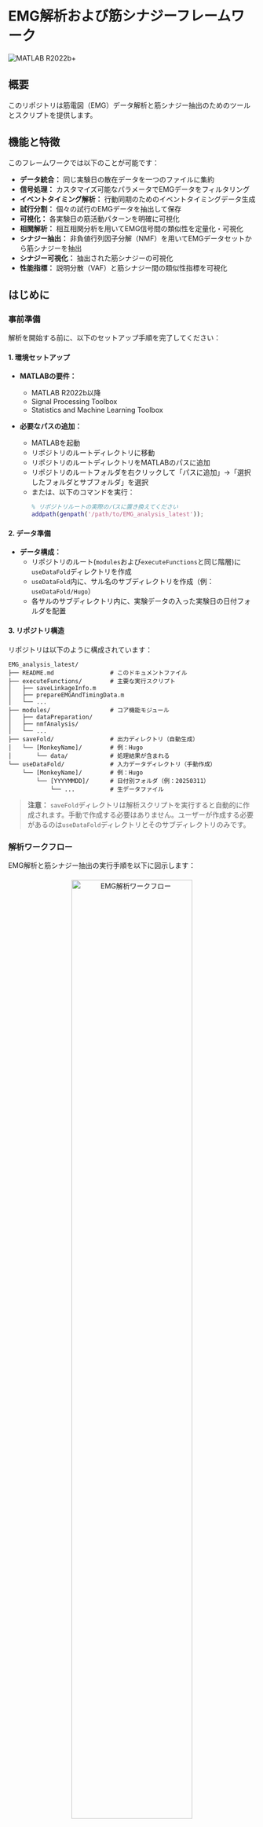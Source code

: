 # EMG解析および筋シナジーフレームワーク

![MATLAB R2022b+](https://img.shields.io/badge/MATLAB-R2022b%2B-blue.svg)

## 概要
このリポジトリは筋電図（EMG）データ解析と筋シナジー抽出のためのツールとスクリプトを提供します。

## 機能と特徴

このフレームワークでは以下のことが可能です：

- **データ統合：** 同じ実験日の散在データを一つのファイルに集約
- **信号処理：** カスタマイズ可能なパラメータでEMGデータをフィルタリング
- **イベントタイミング解析：** 行動同期のためのイベントタイミングデータ生成
- **試行分割：** 個々の試行のEMGデータを抽出して保存
- **可視化：** 各実験日の筋活動パターンを明確に可視化
- **相関解析：** 相互相関分析を用いてEMG信号間の類似性を定量化・可視化
- **シナジー抽出：** 非負値行列因子分解（NMF）を用いてEMGデータセットから筋シナジーを抽出
- **シナジー可視化：** 抽出された筋シナジーの可視化
- **性能指標：** 説明分散（VAF）と筋シナジー間の類似性指標を可視化

## はじめに

### 事前準備

解析を開始する前に、以下のセットアップ手順を完了してください：

#### 1. 環境セットアップ

- **MATLABの要件：**
  - MATLAB R2022b以降
  - Signal Processing Toolbox
  - Statistics and Machine Learning Toolbox

- **必要なパスの追加：**
  - MATLABを起動
  - リポジトリのルートディレクトリに移動
  - リポジトリのルートディレクトリをMATLABのパスに追加
  - リポジトリのルートフォルダを右クリックして「パスに追加」→「選択したフォルダとサブフォルダ」を選択
  - または、以下のコマンドを実行：
    ```matlab
    % リポジトリルートの実際のパスに置き換えてください
    addpath(genpath('/path/to/EMG_analysis_latest'));
    ```

#### 2. データ準備
- **データ構成：**
  - リポジトリのルート(`modules`および`executeFunctions`と同じ階層)に`useDataFold`ディレクトリを作成
  - `useDataFold`内に、サル名のサブディレクトリを作成（例：`useDataFold/Hugo`）
  - 各サルのサブディレクトリ内に、実験データの入った実験日の日付フォルダを配置

#### 3. リポジトリ構造

リポジトリは以下のように構成されています：

```
EMG_analysis_latest/
├── README.md                # このドキュメントファイル
├── executeFunctions/        # 主要な実行スクリプト
│   ├── saveLinkageInfo.m    
│   ├── prepareEMGAndTimingData.m  
│   └── ...                  
├── modules/                 # コア機能モジュール
│   ├── dataPreparation/     
│   ├── nmfAnalysis/         
│   └── ...                  
├── saveFold/                # 出力ディレクトリ（自動生成）
│   └── [MonkeyName]/        # 例：Hugo
│       └── data/            # 処理結果が含まれる
└── useDataFold/             # 入力データディレクトリ（手動作成）
    └── [MonkeyName]/        # 例：Hugo
        └── [YYYYMMDD]/      # 日付別フォルダ（例：20250311）
            └── ...          # 生データファイル
```

> **注意：** `saveFold`ディレクトリは解析スクリプトを実行すると自動的に作成されます。手動で作成する必要はありません。ユーザーが作成する必要があるのは`useDataFold`ディレクトリとそのサブディレクトリのみです。

### 解析ワークフロー

EMG解析と筋シナジー抽出の実行手順を以下に図示します：

<div style="text-align: center; margin: 20px 0;">
  <img src="https://private-user-images.githubusercontent.com/108604104/427816327-3ccecd42-707a-4bb0-aafe-4ac61672a230.png?jwt=eyJhbGciOiJIUzI1NiIsInR5cCI6IkpXVCJ9.eyJpc3MiOiJnaXRodWIuY29tIiwiYXVkIjoicmF3LmdpdGh1YnVzZXJjb250ZW50LmNvbSIsImtleSI6ImtleTUiLCJleHAiOjE3NDMxMjk0ODksIm5iZiI6MTc0MzEyOTE4OSwicGF0aCI6Ii8xMDg2MDQxMDQvNDI3ODE2MzI3LTNjY2VjZDQyLTcwN2EtNGJiMC1hYWZlLTRhYzYxNjcyYTIzMC5wbmc_WC1BbXotQWxnb3JpdGhtPUFXUzQtSE1BQy1TSEEyNTYmWC1BbXotQ3JlZGVudGlhbD1BS0lBVkNPRFlMU0E1M1BRSzRaQSUyRjIwMjUwMzI4JTJGdXMtZWFzdC0xJTJGczMlMkZhd3M0X3JlcXVlc3QmWC1BbXotRGF0ZT0yMDI1MDMyOFQwMjMzMDlaJlgtQW16LUV4cGlyZXM9MzAwJlgtQW16LVNpZ25hdHVyZT1mYTEyMzIwN2NjNTc2YTI2ZTAxNjFlYmE4ZDM5NzBhOWM4NDQ5Mzc0YTYyMzk0NjNlY2JmMGI5NzgxMGYyODA5JlgtQW16LVNpZ25lZEhlYWRlcnM9aG9zdCJ9.WJSmJ2MSiAMxCFqtvWPGmnr_7yQcU2dfRKyHSN1L1_I" alt="EMG解析ワークフロー" style="max-width: 100%; width: 70%; height: auto;">
</div>

各スクリプトの使用方法と処理手順の詳細については、各ファイルの先頭にあるドキュメントを参照してください。

## コードドキュメント規格

このリポジトリの各スクリプトのコードドキュメントは、ディレクトリによって若干異なる形式で書かれています：

### `executeFunctions`ディレクトリのドキュメント

`executeFunctions`ディレクトリのファイルには、以下のセクションを含むヘッダーがあります：

| セクション | 説明 |
|---------|-------------|
| **your operation** | 関数を実行するために必要な手順 |
| **role of this code** | 全体的な解析パイプラインにおける目的と機能 |
| **saved data location** | 関数実行時に出力データが保存される場所 |
| **execution procedure** | 前後の実行関数の名前 |

### `modules`ディレクトリのドキュメント

`modules`ディレクトリのファイルには、以下のセクションを含むヘッダーがあります：

| セクション | 説明 |
|---------|-------------|
| **Function Description** | 関数の詳細な説明 |
| **Input Arguments** | 関数が受け入れるすべてのパラメータの説明 |
| **Output Arguments** | 関数が返すデータの説明 |
| **Caution** | 関数使用に関する重要な注意点や警告 |

## 注意点

> ⚠️ **ディスク容量に関する注意：** この解析は大容量のデータを生成します。このリポジトリを使用する際は、十分な空きディスク容量があることを確認してください。

## 連絡先

質問等ありましたら、以下にお問い合わせください：

**メール**: otanaohito1102@gmail.com 